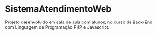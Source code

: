 # SistemaAtendimentoWeb
Projeto desenvolvido em sala de aula com alunos, no curso de Back-End com Linguagem de Programação PHP e Javascript.
